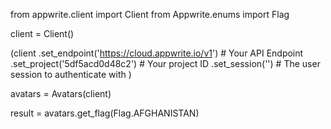 from appwrite.client import Client
from Appwrite.enums import Flag

client = Client()

(client
  .set_endpoint('https://cloud.appwrite.io/v1') # Your API Endpoint
  .set_project('5df5acd0d48c2') # Your project ID
  .set_session('') # The user session to authenticate with
)

avatars = Avatars(client)

result = avatars.get_flag(Flag.AFGHANISTAN)
